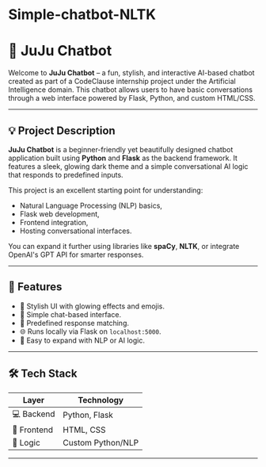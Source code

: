# Simple-chatbot-NLTK


# 🤖 JuJu Chatbot

Welcome to **JuJu Chatbot** – a fun, stylish, and interactive AI-based chatbot created as part of a CodeClause internship project under the Artificial Intelligence domain. This chatbot allows users to have basic conversations through a web interface powered by Flask, Python, and custom HTML/CSS.

---

## 💡 Project Description

**JuJu Chatbot** is a beginner-friendly yet beautifully designed chatbot application built using **Python** and **Flask** as the backend framework. It features a sleek, glowing dark theme and a simple conversational AI logic that responds to predefined inputs.

This project is an excellent starting point for understanding:
- Natural Language Processing (NLP) basics,
- Flask web development,
- Frontend integration,
- Hosting conversational interfaces.

You can expand it further using libraries like **spaCy**, **NLTK**, or integrate OpenAI's GPT API for smarter responses.

---

## 🚀 Features

- 🎨 Stylish UI with glowing effects and emojis.
- 💬 Simple chat-based interface.
- 🧠 Predefined response matching.
- 🌐 Runs locally via Flask on `localhost:5000`.
- 🔧 Easy to expand with NLP or AI logic.

---

## 🛠️ Tech Stack

| Layer        | Technology           |
|--------------|----------------------|
| 💻 Backend    | Python, Flask        |
| 🎨 Frontend   | HTML, CSS            |
| 🧠 Logic      | Custom Python/NLP    |

---
